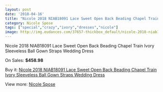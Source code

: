```yaml
---
layout: post
date: '2018-04-16'
title: "Nicole 2018 NIAB18091 Lace Sweet Open Back Beading Chapel Train Ivory Sleeveless Ball Gown Straps Wedding Dress"
category: Nicole Spose
tags: ["special","crazy","ivory","dresses","nicole"]
image: http://img.eudances.com/37657-thickbox_default/nicole-2018-niab18091-lace-sweet-open-back-beading-chapel-train-ivory-sleeveless-ball-gown-straps-wedding-dress.jpg
---
```

Nicole 2018 NIAB18091 Lace Sweet Open Back Beading Chapel Train Ivory Sleeveless Ball Gown Straps Wedding Dress

On Sales: **$458.98**
<a href="https://www.eudances.com/en/nicole-spose/11132-nicole-2018-niab18091-lace-sweet-open-back-beading-chapel-train-ivory-sleeveless-ball-gown-straps-wedding-dress.html"><amp-img layout="responsive" width="600" height="600" src="//img.eudances.com/37657-thickbox_default/nicole-2018-niab18091-lace-sweet-open-back-beading-chapel-train-ivory-sleeveless-ball-gown-straps-wedding-dress.jpg" alt="Nicole 2018 NIAB18091 Lace Sweet Open Back Beading Chapel Train Ivory Sleeveless Ball Gown Straps Wedding Dress 0" /></a>
<a href="https://www.eudances.com/en/nicole-spose/11132-nicole-2018-niab18091-lace-sweet-open-back-beading-chapel-train-ivory-sleeveless-ball-gown-straps-wedding-dress.html"><amp-img layout="responsive" width="600" height="600" src="//img.eudances.com/37659-thickbox_default/nicole-2018-niab18091-lace-sweet-open-back-beading-chapel-train-ivory-sleeveless-ball-gown-straps-wedding-dress.jpg" alt="Nicole 2018 NIAB18091 Lace Sweet Open Back Beading Chapel Train Ivory Sleeveless Ball Gown Straps Wedding Dress 1" /></a>
<a href="https://www.eudances.com/en/nicole-spose/11132-nicole-2018-niab18091-lace-sweet-open-back-beading-chapel-train-ivory-sleeveless-ball-gown-straps-wedding-dress.html"><amp-img layout="responsive" width="600" height="600" src="//img.eudances.com/37658-thickbox_default/nicole-2018-niab18091-lace-sweet-open-back-beading-chapel-train-ivory-sleeveless-ball-gown-straps-wedding-dress.jpg" alt="Nicole 2018 NIAB18091 Lace Sweet Open Back Beading Chapel Train Ivory Sleeveless Ball Gown Straps Wedding Dress 2" /></a>

Buy it: [Nicole 2018 NIAB18091 Lace Sweet Open Back Beading Chapel Train Ivory Sleeveless Ball Gown Straps Wedding Dress](https://www.eudances.com/en/nicole-spose/11132-nicole-2018-niab18091-lace-sweet-open-back-beading-chapel-train-ivory-sleeveless-ball-gown-straps-wedding-dress.html "Nicole 2018 NIAB18091 Lace Sweet Open Back Beading Chapel Train Ivory Sleeveless Ball Gown Straps Wedding Dress")

View more: [Nicole Spose](https://www.eudances.com/en/179-nicole-spose "Nicole Spose")